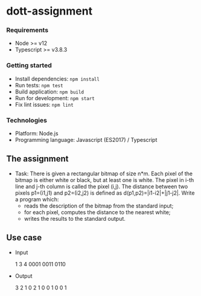 # dott-assignment

### Requirements

-   Node >= v12
-   Typescript >= v3.8.3

### Getting started

-   Install dependencies: `npm install`
-   Run tests: `npm test`
-   Build application: `npm build`
-   Run for development: `npm start`
-   Fix lint issues: `npm lint`

### Technologies

-   Platform: Node.js
-   Programming language: Javascript (ES2017) / Typescript

## The assignment

-   Task: There is given a rectangular bitmap of size n*m. Each pixel of the bitmap is either white or
    black, but at least one is white. The pixel in i-th line and j-th column is called the pixel (i,j). The
    distance between two pixels p1=(i1,j1) and p2=(i2,j2) is defined as d(p1,p2)=|i1-i2|+|j1-j2|.
    Write a program which:
    - reads the description of the bitmap from the standard input;
    - for each pixel, computes the distance to the nearest white;
    - writes the results to the standard output.

## Use case

-   Input

    1
    3 4
    0001
    0011
    0110

-   Output

    3 2 1 0
    2 1 0 0
    1 0 0 1